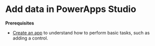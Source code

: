 <properties pageTitle="Add data in PowerApps Studio" description="Add data from a variety of sources in PowerApps Studio" services="kratosapps" authors="AFTOwen"
 />

# Add data in PowerApps Studio
**Prerequisites**

- [Create an app](powerapps-create-an-app.md) to understand how to perform basic tasks, such as adding a control.

